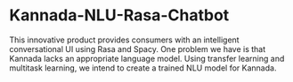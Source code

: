 # Kannada-NLU-Rasa-Chatbot
This innovative product provides consumers with an intelligent conversational UI using Rasa and Spacy. One problem we have is that Kannada lacks an appropriate language model. Using transfer learning and multitask learning, we intend to create a trained NLU model for Kannada.
